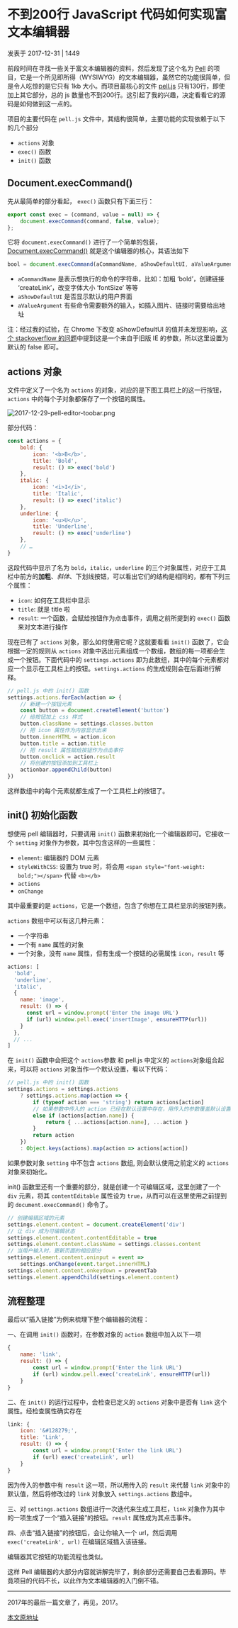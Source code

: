 # 不到200行 JavaScript 代码如何实现富文本编辑器

发表于 2017-12-31 | 1449

前段时间在寻找一些关于富文本编辑器的资料，然后发现了这个名为 [Pell](https://github.com/jaredreich/pell) 的项目，它是一个所见即所得（WYSIWYG）的文本编辑器，虽然它的功能很简单，但是令人吃惊的是它只有 1kb 大小。而项目最核心的文件 [pell.js](https://github.com/jaredreich/pell/blob/master/src/pell.js) 只有130行，即使加上其它部分，总的 js 数量也不到200行。这引起了我的兴趣，决定看看它的源码是如何做到这一点的。

项目的主要代码在 `pell.js` 文件中，其结构很简单，主要功能的实现依赖于以下的几个部分

-   `actions` 对象
-   `exec()` 函数
-   `init()` 函数

## [](#Document-execCommand "Document.execCommand()")Document.execCommand()

先从最简单的部分看起， `exec()` 函数只有下面三行：

```js
export const exec = (command, value = null) => {
    document.execCommand(command, false, value);
};
```

它将 `document.execCommand()` 进行了一个简单的包装，[Document.execCommand()](https://developer.mozilla.org/en-US/docs/Web/API/Document/execCommand) 就是这个编辑器的核心，其语法如下

```js
bool = document.execCommand(aCommandName, aShowDefaultUI, aValueArgument)
```

-   `aCommandName` 是表示想执行的命令的字符串，比如：加粗 ‘bold’，创建链接 ‘createLink’，改变字体大小 ‘fontSize’ 等等
-   `aShowDefaultUI` 是否显示默认的用户界面
-   `aValueArgument` 有些命令需要额外的输入，如插入图片、链接时需要给出地址

注：经过我的试验，在 Chrome 下改变 aShowDefaultUI 的值并未发现影响，[这个 stackoverflow 的问题](https://stackoverflow.com/questions/38188015/what-is-the-the-default-user-interface-referred-to-by-the-ashowdefaultui-param)中提到这是一个来自于旧版 IE 的参数，所以这里设置为默认的 false 即可。

## [](#actions-对象 "actions 对象")actions 对象

文件中定义了一个名为 `actions` 的对象，对应的是下图工具栏上的这一行按钮， `actions` 中的每个子对象都保存了一个按钮的属性。

![2017-12-29-pell-editor-toobar.png](http://www.wukai.me/asset/images/2017-12-29-pell-editor-toobar.png)


部分代码：

```js
const actions = {
    bold: {
        icon: '<b>B</b>',
        title: 'Bold',
        result: () => exec('bold')
    },
    italic: {
        icon: '<i>I</i>',
        title: 'Italic',
        result: () => exec('italic')
    },
    underline: {
        icon: '<u>U</u>',
        title: 'Underline',
        result: () => exec('underline')
    },
    // …
}
```

这段代码中显示了名为 `bold`，`italic`，`underline` 的三个对象属性，对应于工具栏中前方的**加粗**、_斜体_、下划线按钮，可以看出它们的结构是相同的，都有下列三个属性：

-   `icon`: 如何在工具栏中显示
-   `title`: 就是 title 啦
-   `result`: 一个函数，会赋给按钮作为点击事件，调用之前所提到的 `exec()` 函数来对文本进行操作

现在已有了 `actions` 对象，那么如何使用它呢？这就要看看 `init()` 函数了，它会根据一定的规则从 `actions` 对象中选出元素组成一个数组，数组的每一项都会生成一个按钮。下面代码中的 `settings.actions` 即为此数组，其中的每个元素都对应一个显示在工具栏上的按钮。`settings.actions` 的生成规则会在后面进行解释。

```js
// pell.js 中的 init() 函数
settings.actions.forEach(action => {
    // 新建一个按钮元素
    const button = document.createElement('button')
    // 给按钮加上 css 样式
    button.className = settings.classes.button
    // 把 icon 属性作为内容显示出来
    button.innerHTML = action.icon
    button.title = action.title
    // 把 result 属性赋给按钮作为点击事件
    button.onclick = action.result
    // 将创建的按钮添加到工具栏上
    actionbar.appendChild(button)
})
```

这样数组中的每个元素就都生成了一个工具栏上的按钮了。

## [](#init-初始化函数 "init() 初始化函数")init() 初始化函数

想使用 pell 编辑器时，只要调用 `init()` 函数来初始化一个编辑器即可。它接收一个 `setting` 对象作为参数，其中包含这样的一些属性：

-   `element`: 编辑器的 DOM 元素
-   `styleWithCSS`: 设置为 true 时，将会用 `<span style="font-weight: bold;"></span>` 代替 `<b></b>`
-   `actions`
-   `onChange`

其中最重要的是 `actions`，它是一个数组，包含了你想在工具栏显示的按钮列表。

`actions` 数组中可以有这几种元素：

-   一个字符串
-   一个有 `name` 属性的对象
-   一个对象，没有 `name` 属性，但有生成一个按钮的必需属性 `icon`，`result` 等

```js
actions: [
  'bold',
  'underline',
  'italic',
  {
    name: 'image',
    result: () => {
      const url = window.prompt('Enter the image URL')
      if (url) window.pell.exec('insertImage', ensureHTTP(url))
    }
  },
  // ...
]
```

在 `init()` 函数中会把这个 `actions`参数 和 pell.js 中定义的 `actions`对象组合起来，可以将 `actions` 对象当作一个默认设置，看以下代码：

```js
// pell.js 中的 init() 函数
settings.actions = settings.actions
    ? settings.actions.map(action => {
        if (typeof action === 'string') return actions[action]
        // 如果参数中传入的 action 已经在默认设置中存在，用传入的参数覆盖默认设置
        else if (actions[action.name]) {
            return { ...actions[action.name], ...action }
        }
        return action
    })
    : Object.keys(actions).map(action => actions[action])
```

如果参数对象 `setting` 中不包含 `actions` 数组, 则会默认使用之前定义的 `actions` 对象来初始化。

init() 函数里还有一个重要的部分，就是创建一个可编辑区域，这里创建了一个 `div` 元素，将其 `contentEditable` 属性设为 `true`，从而可以在这里使用之前提到的 `document.execCommand()` 命令了。

```js
// 创建编辑区域的元素
settings.element.content = document.createElement('div')
// 让 div 成为可编辑状态
settings.element.content.contentEditable = true
settings.element.content.className = settings.classes.content
// 当用户输入时，更新页面的相应部分
settings.element.content.oninput = event =>
    settings.onChange(event.target.innerHTML)
settings.element.content.onkeydown = preventTab
settings.element.appendChild(settings.element.content)
```

## [](#流程整理 "流程整理")流程整理

最后以“插入链接”为例来梳理下整个编辑器的流程：

一、在调用 `init()` 函数时，在参数对象的 `action` 数组中加入以下一项
```js
{
    name: 'link',
    result: () => {
        const url = window.prompt('Enter the link URL')
        if (url) window.pell.exec('createLink', ensureHTTP(url))
    }
}
```

二、在 `init()` 的运行过程中，会检查已定义的 `actions` 对象中是否有 `link` 这个属性。经检查属性确实存在

```js
link: {
    icon: '&#128279;',
    title: 'Link',
    result: () => {
        const url = window.prompt('Enter the link URL')
        if (url) exec('createLink', url)
    }
}
```

因为传入的参数中有 `result` 这一项，所以用传入的 `result` 来代替 `link` 对象中的默认值，然后将修改过的 `link` 对象放入 `settings.actions` 数组中。

三、对 `settings.actions` 数组进行一次迭代来生成工具栏，`link` 对象作为其中的一项生成了一个“插入链接”的按钮。`result` 属性成为其点击事件。

四、点击“插入链接”的按钮后，会让你输入一个 url，然后调用 `exec('createLink', url)` 在编辑区域插入该链接。

编辑器其它按钮的功能流程也类似。

这样 Pell 编辑器的大部分内容就讲解完毕了，剩余部分还需要自己去看源码。毕竟项目的代码不长，以此作为文本编辑器的入门倒不错。

* * *

2017年的最后一篇文章了，再见，2017。

[本文原地址](http://www.wukai.me/2017/12/31/rich-text-editor-in-less-than-200-lines-javascript/)
